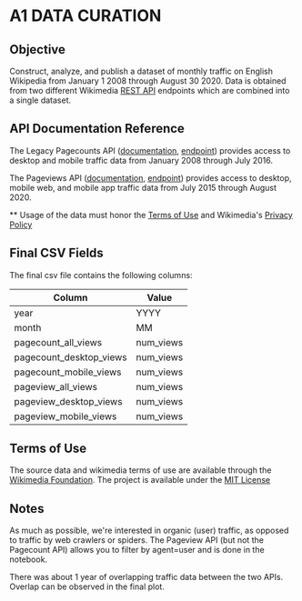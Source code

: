 # A1 DATA CURATION

## Objective
Construct, analyze, and publish a dataset of monthly traffic on English Wikipedia from January 1 2008 through August 30 2020. 
Data is obtained from two different Wikimedia [REST API](https://www.mediawiki.org/wiki/Wikimedia_REST_API) endpoints which are combined into a single dataset.

## API Documentation Reference

The Legacy Pagecounts API ([documentation](https://wikimedia.org/api/rest_v1/#/Pagecounts_data_(legacy)/get_metrics_legacy_pagecounts_aggregate_project_access_site_granularity_start_end), [endpoint](https://wikitech.wikimedia.org/wiki/Analytics/AQS/Legacy_Pagecounts)) provides access to desktop and mobile traffic data from January 2008 through July 2016.

The Pageviews API ([documentation](https://wikimedia.org/api/rest_v1/#/Pagecounts_data_(legacy)/get_metrics_legacy_pagecounts_aggregate_project_access_site_granularity_start_end), [endpoint](https://wikimedia.org/api/rest_v1/#/Pageviews_data/get_metrics_pageviews_aggregate_project_access_agent_granularity_start_end)) provides access to desktop, mobile web, and mobile app traffic data from July 2015 through August 2020.

** Usage of the data must honor the [Terms of Use](https://foundation.wikimedia.org/wiki/Terms_of_Use/en) and Wikimedia's [Privacy Policy](https://foundation.wikimedia.org/wiki/Privacy_policy)

## Final CSV Fields

The final csv file contains the following columns:

| Column                      | Value             |
|-----------------------------|-------------------|
| year                        | YYYY              |
| month                       | MM                |
| pagecount_all_views         | num_views         | 
| pagecount_desktop_views     | num_views         |
| pagecount_mobile_views      | num_views         |
| pageview_all_views          | num_views         |
| pageview_desktop_views      | num_views         |
| pageview_mobile_views       | num_views         |

## Terms of Use
The source data and wikimedia terms of use are available through the [Wikimedia Foundation](https://www.mediawiki.org/wiki/Wikimedia_REST_API#Terms_and_conditions).
The project is available under the [MIT License](LICENSE)

## Notes
As much as possible, we're interested in organic (user) traffic, as opposed to traffic by web crawlers or spiders. The Pageview API (but not the Pagecount API) allows you to filter by agent=user and is done in the notebook.

There was about 1 year of overlapping traffic data between the two APIs. Overlap can be observed in the final plot.
